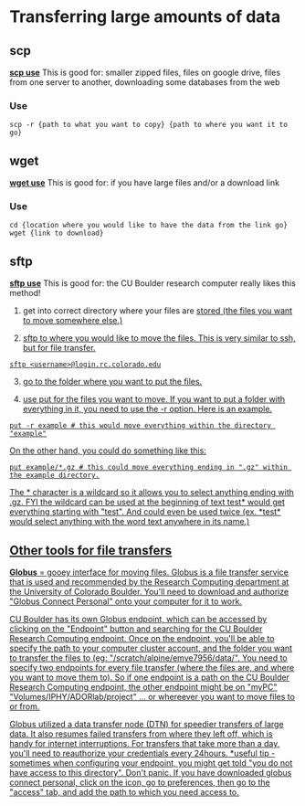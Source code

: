 # **Transferring large amounts of data**

## scp 
[**scp use**](https://linuxize.com/post/how-to-use-scp-command-to-securely-transfer-files/)
This is good for: smaller zipped files, files on google drive, files from one server to another, downloading some databases from the web

### Use
```
scp -r {path to what you want to copy} {path to where you want it to go}
```

## wget 
[**wget use**](https://www.digitalocean.com/community/tutorials/how-to-use-wget-to-download-files-and-interact-with-rest-apis)
This is good for: if you have large files and/or a download link

### Use
```
cd {location where you would like to have the data from the link go}
wget {link to download}
```

## sftp 
[**sftp use**](https://www.digitalocean.com/community/tutorials/how-to-use-sftp-to-securely-transfer-files-with-a-remote-server)
This is good for: the CU Boulder research computer really likes this method! 

1. get into correct directory where your files are <u>stored<u> (the files you want to move somewhere else.)


2. sftp to where you would like to move the files.  This is very similar to ssh, but for file transfer.
```
sftp <username>@login.rc.colorado.edu
```

3. go to the folder where you want to <u>put<u> the files. 

	
4. use put for the files you want to move.  If you want to put a folder with everything in it, you need to use the -r option.  Here is an example.
```
put -r example # this would move everything within the directory "example"
```

On the other hand, you could do something like this:
```
put example/*.gz # this could move everything ending in ".gz" within the example directory.
```
The \* character is a wildcard so it allows you to select anything ending with .gz. FYI the wildcard can be used at the beginning of text test\* would get everything starting with "test". And could even be used twice (ex. \*test\* would select anything with the word text anywhere in its name.)


## Other tools for file transfers 
[**Globus**](https://www.globus.org/) = gooey interface for moving files. 
Globus is a file transfer service that is used and recommended by the Research Computing department at the University of Colorado Boulder. You'll need to download and authorize "Globus Connect Personal" onto your computer for it to work. 

CU Boulder has its own Globus endpoint, which can be accessed by clicking on the "Endpoint" button and searching for the CU Boulder Research Computing endpoint. Once on the endpoint, you'll be able to specify the path to your computer cluster account, and the folder you want to transfer the files to (eg: "/scratch/alpine/emye7956/data/". You need to specify two endpoints for every file transfer (where the files are, and where you want to move them to). So if one endpoint is a path on the CU Boulder Research Computing endpoint, the other endpoint might be on "myPC" "Volumes/IPHY/ADORlab/project" ... or whereever you want to move files to or from. 

Globus utilized a data transfer node (DTN) for speedier transfers of large data. It also resumes failed transfers from where they left off, which is handy for internet interruptions. For transfers that take more than a day, you'll need to reauthorize your credentials every 24hours. 
*useful tip - sometimes when configuring your endpoint, you might get told "you do not have access to this directory". Don't panic. If you have downloaded globus connect personal, click on the icon, go to preferences, then go to the "access" tab, and add the path to which you need access to.
